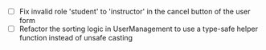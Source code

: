 - [ ] Fix invalid role 'student' to 'instructor' in the cancel button of the user form
- [ ] Refactor the sorting logic in UserManagement to use a type-safe helper function instead of unsafe casting
